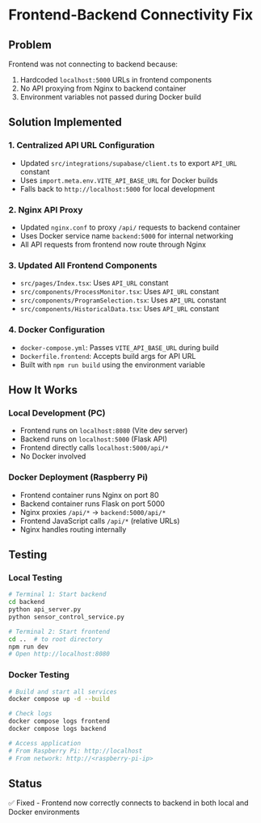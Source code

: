 # Frontend-Backend Connectivity Fix

## Problem
Frontend was not connecting to backend because:
1. Hardcoded `localhost:5000` URLs in frontend components
2. No API proxying from Nginx to backend container
3. Environment variables not passed during Docker build

## Solution Implemented

### 1. Centralized API URL Configuration
- Updated `src/integrations/supabase/client.ts` to export `API_URL` constant
- Uses `import.meta.env.VITE_API_BASE_URL` for Docker builds
- Falls back to `http://localhost:5000` for local development

### 2. Nginx API Proxy
- Updated `nginx.conf` to proxy `/api/` requests to backend container
- Uses Docker service name `backend:5000` for internal networking
- All API requests from frontend now route through Nginx

### 3. Updated All Frontend Components
- `src/pages/Index.tsx`: Uses `API_URL` constant
- `src/components/ProcessMonitor.tsx`: Uses `API_URL` constant
- `src/components/ProgramSelection.tsx`: Uses `API_URL` constant
- `src/components/HistoricalData.tsx`: Uses `API_URL` constant

### 4. Docker Configuration
- `docker-compose.yml`: Passes `VITE_API_BASE_URL` during build
- `Dockerfile.frontend`: Accepts build args for API URL
- Built with `npm run build` using the environment variable

## How It Works

### Local Development (PC)
- Frontend runs on `localhost:8080` (Vite dev server)
- Backend runs on `localhost:5000` (Flask API)
- Frontend directly calls `localhost:5000/api/*`
- No Docker involved

### Docker Deployment (Raspberry Pi)
- Frontend container runs Nginx on port 80
- Backend container runs Flask on port 5000
- Nginx proxies `/api/*` → `backend:5000/api/*`
- Frontend JavaScript calls `/api/*` (relative URLs)
- Nginx handles routing internally

## Testing

### Local Testing
```bash
# Terminal 1: Start backend
cd backend
python api_server.py
python sensor_control_service.py

# Terminal 2: Start frontend
cd ..  # to root directory
npm run dev
# Open http://localhost:8080
```

### Docker Testing
```bash
# Build and start all services
docker compose up -d --build

# Check logs
docker compose logs frontend
docker compose logs backend

# Access application
# From Raspberry Pi: http://localhost
# From network: http://<raspberry-pi-ip>
```

## Status
✅ Fixed - Frontend now correctly connects to backend in both local and Docker environments

